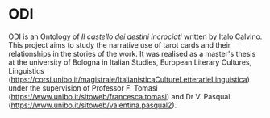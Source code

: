 # ODI
ODI is an Ontology of _Il castello dei destini incrociati_ written by Italo Calvino. This project aims to study the narrative use of tarot cards and their relationships in the stories of the work. It was realised as a master's thesis at the university of Bologna in Italian Studies, European Literary Cultures, Linguistics (https://corsi.unibo.it/magistrale/ItalianisticaCultureLetterarieLinguistica) under the supervision of Professor F. Tomasi (https://www.unibo.it/sitoweb/francesca.tomasi) and Dr V. Pasqual (https://www.unibo.it/sitoweb/valentina.pasqual2).
